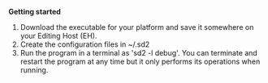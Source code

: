 **Getting started**

1. Download the executable for your platform and save it somewhere on your
Editing Host (EH).
1. Create the configuration files in ~/.sd2
1. Run the program in a terminal as 'sd2 -l debug'. You can terminate and restart
the program at any time but it only performs its operations when running.